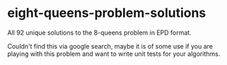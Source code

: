 # eight-queens-problem-solutions
All 92 unique solutions to the 8-queens problem in EPD format.

Couldn't find this via google search, maybe it is of some use if you are playing with this problem and want to write unit tests for your algorithms.
